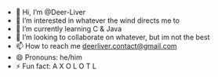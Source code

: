 - 👋 Hi, I’m @Deer-Liver
- 👀 I’m interested in whatever the wind directs me to
- 🌱 I’m currently learning C & Java
- 💞️ I’m looking to collaborate on whatever, but im not the best
- 📫 How to reach me deerliver.contact@gmail.com
- 😄 Pronouns: he/him
- ⚡ Fun fact: A X O L O T L

<!---
Deer-Liver/Deer-Liver is a ✨ special ✨ repository because its `README.md` (this file) appears on your GitHub profile.
You can click the Preview link to take a look at your changes.
--->
